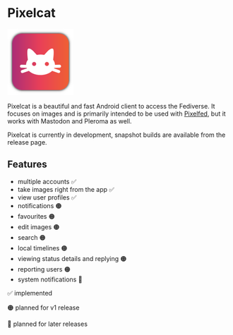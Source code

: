 # Pixelcat

<img src="/assets/icon.png" alt="pixelcat icon" height="150" />

Pixelcat is a beautiful and fast Android client to access the Fediverse. It focuses on images and is primarily intended to be used with [Pixelfed](https://pixelfed.org/), but it works with Mastodon and Pleroma as well.

Pixelcat is currently in development, snapshot builds are available from the release page.

## Features
- multiple accounts ✅
- take images right from the app ✅
- view user profiles ✅
- notifications 🟠
- favourites 🟠
- edit images 🟠
- search 🟠
- local timelines 🟠
- viewing status details and replying 🟠
- reporting users 🟠
- system notifications 🔴

✅ implemented

🟠 planned for v1 release

🔴 planned for later releases


